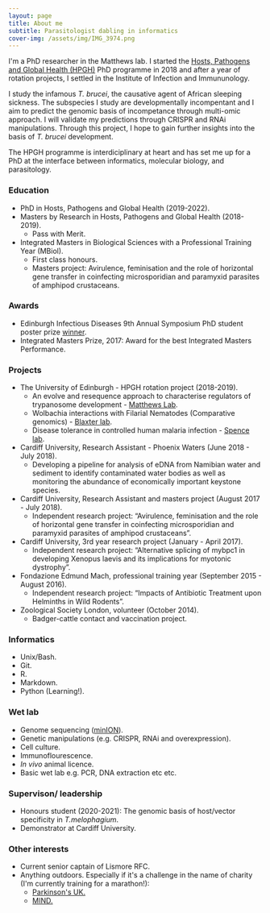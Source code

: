 ```yaml
---
layout: page
title: About me
subtitle: Parasitologist dabling in informatics
cover-img: /assets/img/IMG_3974.png
---
```


I'm a PhD researcher in the Matthews lab. I started the [Hosts, Pathogens and Global Health (HPGH)](https://www.ed.ac.uk/edinburgh-infectious-diseases/teaching/phd-programmes/hosts-pathogens-global-health) PhD programme in 2018 and after a year of rotation projects, I settled in the Institute of Infection and Immununology. 

I study the infamous _T. brucei_, the causative agent of African sleeping sickness. The subspecies I study are developmentally incompentant and I aim to predict the genomic basis of incompetance through multi-omic approach. I will validate my predictions through CRISPR and RNAi manipulations. Through this project, I hope to gain further insights into the basis of _T. brucei_ development.  

The HPGH programme is interdiciplinary at heart and has set me up for a PhD at the interface between informatics, molecular biology, and parasitology.

### Education
* PhD in Hosts, Pathogens and Global Health (2019-2022).
* Masters by Research in Hosts, Pathogens and Global Health (2018-2019).
  * Pass with Merit.
* Integrated Masters in Biological Sciences with a Professional Training Year (MBiol).
  * First class honours.
  * Masters project: Avirulence, feminisation and the role of horizontal gene transfer in coinfecting microsporidian and paramyxid parasites of amphipod crustaceans.

### Awards
  * Edinburgh Infectious Diseases 9th Annual Symposium PhD student poster prize [winner](https://www.ed.ac.uk/edinburgh-infectious-diseases/news/events-archive/9th-annual-edinburgh-infectious-diseases-symposium).
  * Integrated Masters Prize, 2017: Award for the best Integrated Masters Performance.
  
### Projects
* The University of Edinburgh - HPGH rotation project (2018-2019).
  * An evolve and resequence approach to characterise regulators of trypanosome development - [Matthews Lab](https://matthews.bio.ed.ac.uk).
  * Wolbachia interactions with Filarial Nematodes (Comparative genomics) - [Blaxter lab](http://www.nematodes.org/lab/).
  * Disease tolerance in controlled human malaria infection - [Spence lab](https://www.malariaimmunology.com/who-we-are).
* Cardiff University, Research Assistant - Phoenix Waters (June 2018 - July 2018).
  * Developing a pipeline for analysis of eDNA from Namibian water and sediment to identify contaminated water bodies as well as monitoring the abundance of economically important keystone species.  
* Cardiff University, Research Assistant and masters project (August 2017 - July 2018).
  * Independent research project: “Avirulence, feminisation and the role of horizontal gene transfer in coinfecting microsporidian and paramyxid parasites of amphipod crustaceans”.
* Cardiff University, 3rd year research project (January - April 2017).
  * Independent research project: “Alternative splicing of mybpc1 in developing Xenopus laevis and its implications for myotonic dystrophy”.
* Fondazione Edmund Mach, professional training year (September 2015 - August 2016).
  * Independent research project: “Impacts of Antibiotic Treatment upon Helminths in Wild Rodents”.
* Zoological Society London, volunteer (October 2014).
  * Badger-cattle contact and vaccination project.

### Informatics
* Unix/Bash.
* Git.
* R.
* Markdown.
* Python (Learning!).

### Wet lab
* Genome sequencing ([minION](https://goldrieve.github.io/2020-03-31-kitchen-genome/)).
* Genetic manipulations (e.g. CRISPR, RNAi and overexpression). 
* Cell culture.
* Immunoflourescence.
* _In vivo_ animal licence.
* Basic wet lab e.g. PCR, DNA extraction etc etc.

### Supervison/ leadership
* Honours student (2020-2021): The genomic basis of host/vector specificity in _T.melophagium_.
* Demonstrator at Cardiff University. 

### Other interests
* Current senior captain of Lismore RFC.
* Anything outdoors. Especially if it's a challenge in the name of charity (I'm currently training for a marathon!):
  * [Parkinson's UK.](https://www.justgiving.com/fundraising/guy-oldrieve)
  * [MIND.](https://www.justgiving.com/fundraising/ogahb)
